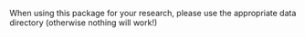 When using this package for your research, please use the appropriate data directory (otherwise nothing will work!)
